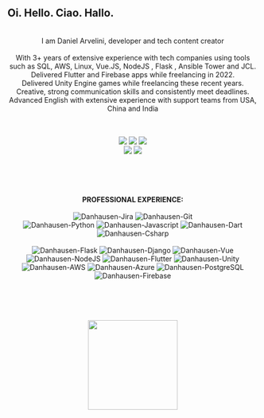 ## Oi. Hello. Ciao. Hallo. 

<div style="display: inline_block"  align="center">
  <br>
  I am Daniel Arvelini, developer and tech content creator 
  <br><br>
  With 3+ years of extensive experience with tech companies using tools such as SQL, AWS, Linux, Vue.JS, NodeJS , Flask , Ansible Tower and JCL. 
  <br>
  Delivered Flutter and Firebase apps while freelancing in 2022. 
  <br>
  Delivered Unity Engine games while freelancing these recent years. 
  <br>
  Creative, strong communication skills and consistently meet deadlines. 
  <br>
  Advanced English with extensive experience with support teams from USA, China and India

  <br><br>
  <a href="https://beacons.ai/danarvelini" target="_blank"><img src="https://img.shields.io/badge/website-000000?style=for-the-badge&logo=About.me&logoColor=white" target="_blank"></a>
  <a href="https://www.linkedin.com/in/danarvelini/" target="_blank"><img src="https://img.shields.io/badge/LinkedIn-0077B5?style=for-the-badge&logo=linkedin&logoColor=white" target="_blank"></a>
  <a href = "mailto:daniel@arvelini.com"><img src="https://img.shields.io/badge/-Email-%23333?style=for-the-badge&logo=email&logoColor=white" target="_blank"></a>
  <br>
  <a href="https://www.hackerrank.com/DanHausen" target="_blank"><img src="https://img.shields.io/badge/-Hackerrank-2EC866?style=for-the-badge&logo=HackerRank&logoColor=white" target="_blank"></a>
  <a href="https://www.codewars.com/users/danarvelini" target="_blank"><img src="https://img.shields.io/badge/Codewars-B1361E?style=for-the-badge&logo=Codewars&logoColor=white" target="_blank"></a>
  <br><br>
</div>

##

<div style="display: inline_block"  align="center">
  <br><br>
  <strong>PROFESSIONAL EXPERIENCE:</strong>
  <br><br>
  <img alt="Danhausen-Jira" src="https://img.shields.io/badge/Jira-0052CC?style=for-the-badge&logo=Jira&logoColor=white">
  <img alt="Danhausen-Git" src="https://img.shields.io/badge/GIT-E44C30?style=for-the-badge&logo=git&logoColor=white">
  <br>
  <img alt="Danhausen-Python" src="https://img.shields.io/badge/Python-FFD43B?style=for-the-badge&logo=python&logoColor=blue">
  <img alt="Danhausen-Javascript" src="https://img.shields.io/badge/JavaScript-323330?style=for-the-badge&logo=javascript&logoColor=F7DF1E">
  <img alt="Danhausen-Dart" src="https://img.shields.io/badge/Dart-0175C2?style=for-the-badge&logo=dart&logoColor=white">
  <img alt="Danhausen-Csharp" src="https://img.shields.io/badge/C%23-239120?style=for-the-badge&logo=c-sharp&logoColor=white">
  <br> <br>
  <img alt="Danhausen-Flask" src="https://img.shields.io/badge/Flask-000000?style=for-the-badge&logo=flask&logoColor=white">
  <img alt="Danhausen-Django" src="https://img.shields.io/badge/Django-092E20?style=for-the-badge&logo=django&logoColor=green">  
  <img alt="Danhausen-Vue" src="https://img.shields.io/badge/Vue.js-35495E?style=for-the-badge&logo=vuedotjs&logoColor=4FC08D">
  <img alt="Danhausen-NodeJS" src="https://img.shields.io/badge/Node.js-339933?style=for-the-badge&logo=nodedotjs&logoColor=white">    
  <img alt="Danhausen-Flutter" src="https://img.shields.io/badge/Flutter-02569B?style=for-the-badge&logo=flutter&logoColor=white">
  <img alt="Danhausen-Unity" src="https://img.shields.io/badge/Unity-100000?style=for-the-badge&logo=unity&logoColor=white"> 
  <br>
  <img alt="Danhausen-AWS" src="https://img.shields.io/badge/Amazon_AWS-FF9900?style=for-the-badge&logo=amazonaws&logoColor=white"> 
  <img alt="Danhausen-Azure" src="https://img.shields.io/badge/microsoft%20azure-0089D6?style=for-the-badge&logo=microsoft-azure&logoColor=white"> 
  <img alt="Danhausen-PostgreSQL" src="https://img.shields.io/badge/PostgreSQL-316192?style=for-the-badge&logo=postgresql&logoColor=white"> 
  <img alt="Danhausen-Firebase" src="https://img.shields.io/badge/firebase-ffca28?style=for-the-badge&logo=firebase&logoColor=black"> 
  <br><br>
</div>

##

<div align="center">
  <br><br>
  <a href="https://github.com/danarvelini">
  <img height="180em" src="https://github-readme-stats.vercel.app/api?username=danarvelini&show_icons=true&theme=dracula&include_all_commits=true&count_private=true"/>
  <br><br>
</div>

